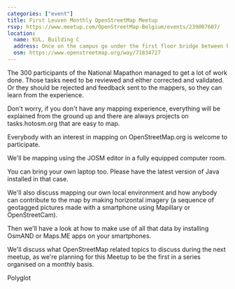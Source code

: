```yaml
---
categories: ["event"]
title: First Leuven Monthly OpenStreetMap Meetup
rsvp: https://www.meetup.com/OpenStreetMap-Belgium/events/239007607/
location:
  name: KUL, Building C
  address: Once on the campus go under the first floor bridge between buildings C and E. Then go through the door on your right.
  osm: https://www.openstreetmap.org/way/71834727
---
```


The 300 participants of the National Mapathon managed to get a lot of work done. Those tasks need to be reviewed and either corrected and validated. Or they should be rejected and feedback sent to the mappers, so they can learn from the experience.

Don't worry, if you don't have any mapping experience, everything will be explained from the ground up and there are always projects on tasks.hotosm.org that are easy to map.

Everybody with an interest in mapping on OpenStreetMap.org is welcome to participate.

We'll be mapping using the JOSM editor in a fully equipped computer room.

You can bring your own laptop too. Please have the latest version of Java installed in that case.

We'll also discuss mapping our own local environment and how anybody can contribute to the map by making horizontal imagery (a sequence of geotagged pictures made with a smartphone using Mapillary or OpenStreetCam).

Then we'll have a look at how to make use of all that data by installing OsmAND or Maps.ME apps on your smartphones.

We'll discuss what OpenStreetMap related topics to discuss during the next meetup, as we're planning for this Meetup to be the first in a series organised on a monthly basis.

Polyglot

